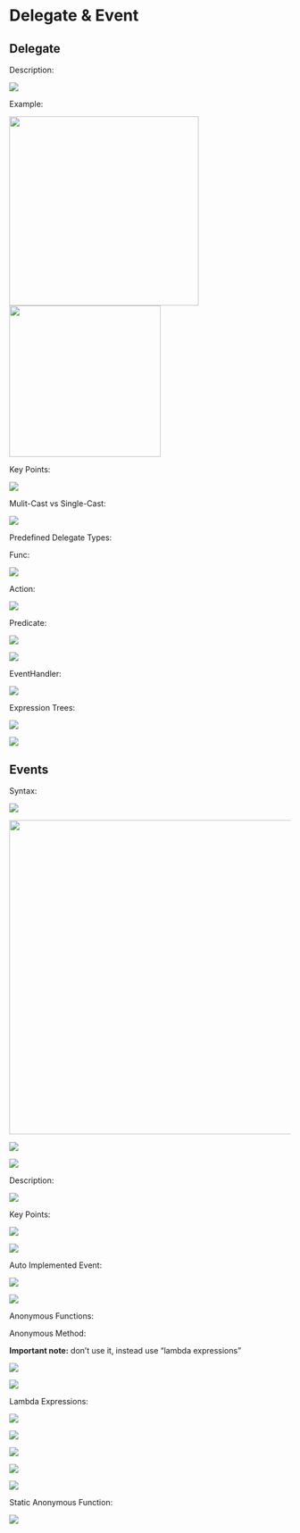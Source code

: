 # Delegate & Event

## Delegate

Description:

![](delegate_and_event/image27.jpg)

Example:

<img src="image18.jpg" style="width:3.53333in" />

<img src="image2.jpg" style="width:2.825in" />

Key Points:

![](delegate_and_event/image25.jpg)

Mulit-Cast vs Single-Cast:

![](delegate_and_event/image26.jpg)

Predefined Delegate Types:

Func:

![](delegate_and_event/image16.jpg)

Action:

![](delegate_and_event/image14.jpg)

Predicate:

![](delegate_and_event/image23.jpg)

![](delegate_and_event/image20.jpg)

EventHandler:

![](delegate_and_event/image7.jpg)

Expression Trees:

![](delegate_and_event/image19.jpg)

![](delegate_and_event/image11.jpg)

## Events

Syntax:

![](delegate_and_event/image3.jpg)

<img src="image9.jpg" style="width:5.85833in" />

![](delegate_and_event/image6.jpg)

![](delegate_and_event/image5.jpg)

Description:

![](delegate_and_event/image24.jpg)

Key Points:

![](delegate_and_event/image15.jpg)

![](delegate_and_event/image17.jpg)

Auto Implemented Event:

![](delegate_and_event/image13.jpg)

![](delegate_and_event/image29.jpg)

Anonymous Functions:

Anonymous Method:

**Important note:** don’t use it, instead use “lambda expressions”

![](delegate_and_event/image12.jpg)

![](delegate_and_event/image22.jpg)

Lambda Expressions:

![](delegate_and_event/image21.jpg)

![](delegate_and_event/image8.jpg)

![](delegate_and_event/image1.jpg)

![](delegate_and_event/image4.jpg)

![](delegate_and_event/image10.jpg)

Static Anonymous Function:

![](delegate_and_event/image28.jpg)
